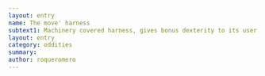 ```yaml
---
layout: entry 
name: The move' harness
subtext1: Machinery covered harness, gives bonus dexterity to its user. Random chance of depletion on each use.
layout: entry
category: oddities
summary: 
author: roqueromero
---
```

